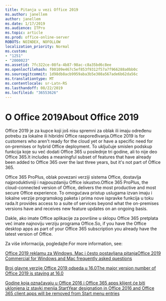 ```yaml
---
title: Pitanja u vezi Office 2019
ms.author: janellem
author: janellem
ms.date: 1/17/2019
ms.audience: ITPro
ms.topic: article
ms.prod: office-online-server
ROBOTS: NOINDEX, NOFOLLOW
localization_priority: Normal
ms.custom:
- "1251"
- "2000023"
ms.assetid: 7fc322ce-08fa-4b87-98ac-c8a35bd6c8ee
ms.openlocfilehash: f00109e467c5ef853f9312f57a7f966288a0bb0c
ms.sourcegitcommit: 1d98db8acb9959aba3b5e308a567ade6b62da56c
ms.translationtype: MT
ms.contentlocale: sr-Latn-RS
ms.lasthandoff: 08/22/2019
ms.locfileid: "36553626"
---
```

# <a name="about-office-2019"></a><span data-ttu-id="29aef-102">O Office 2019</span><span class="sxs-lookup"><span data-stu-id="29aef-102">About Office 2019</span></span>

<span data-ttu-id="29aef-103">Office 2019 je za kupce koji još nisu spremni za oblak ili imaju određenu potrebu za lokalne ili hibridni Office raspoređivanja.</span><span class="sxs-lookup"><span data-stu-id="29aef-103">Office 2019 is for customers who aren't ready for the cloud yet or have a specific need for on-premises or hybrid Office deployment.</span></span> <span data-ttu-id="29aef-104">To uključuje smislen podskup funkcija koje su već dodati Office 365 u poslednje tri godine, ali to nije deo Office 365.</span><span class="sxs-lookup"><span data-stu-id="29aef-104">It includes a meaningful subset of features that have already been added to Office 365 over the last three years, but it's not part of Office 365.</span></span>
  
<span data-ttu-id="29aef-105">Office 365 ProPlus, oblak povezani verziji sistema Office, dostavlja najproduktivniji i najpouzdaniju Office iskustvo.</span><span class="sxs-lookup"><span data-stu-id="29aef-105">Office 365 ProPlus, the cloud-connected version of Office, delivers the most productive and most secure Office experience.</span></span> <span data-ttu-id="29aef-106">To omogućava pristup uslugama izvan imaju i lokalne verzije programskog paketa i prima nove ispravke funkcija u toku rada.</span><span class="sxs-lookup"><span data-stu-id="29aef-106">It provides access to a suite of services beyond what the on-premises versions have and receives new feature updates on an ongoing basis.</span></span>
  
<span data-ttu-id="29aef-107">Dakle, ako imate Office aplikacije za površine u sklopu Office 365 pretplata već imate najnoviju verziju programa Office.</span><span class="sxs-lookup"><span data-stu-id="29aef-107">So, if you have the Office desktop apps as part of your Office 365 subscription you already have the latest version of Office.</span></span>
  
<span data-ttu-id="29aef-108">Za više informacija, pogledajte:</span><span class="sxs-lookup"><span data-stu-id="29aef-108">For more information, see:</span></span>
  
[<span data-ttu-id="29aef-109">Office 2019 reklamu za Windows, Mac i često postavljana pitanja</span><span class="sxs-lookup"><span data-stu-id="29aef-109">Office 2019 Commercial for Windows and Mac frequently asked questions</span></span>](https://support.microsoft.com/help/4133312)
  
[<span data-ttu-id="29aef-110">Broj glavne verzije Office 2019 odseda u 16.0</span><span class="sxs-lookup"><span data-stu-id="29aef-110">The major version number of Office 2019 is staying at 16.0</span></span>](https://docs.microsoft.com/deployoffice/office2019/overview)
  
[<span data-ttu-id="29aef-111">Godine koja označavaju u Office 2016 i Office 365 apps klijent će biti uklonjena iz stavki menija Start</span><span class="sxs-lookup"><span data-stu-id="29aef-111">Year designation in Office 2016 and Office 365 client apps will be removed from Start menu entries</span></span>](https://support.office.com/article/8fe5e052-76d2-49de-af30-2e84ed3da907?wt.mc_id=Alchemy_ClientDIA)
  